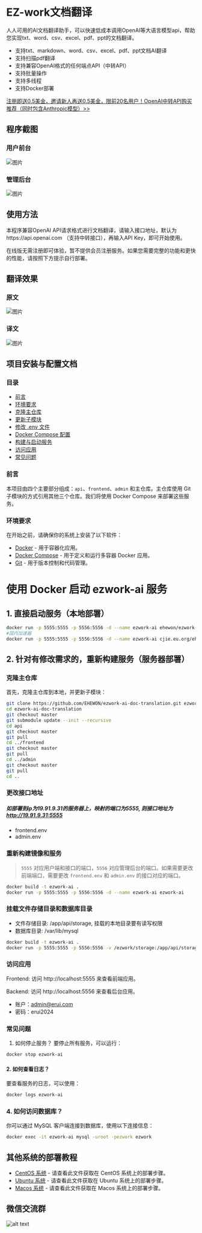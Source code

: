 # EZ-work文档翻译

人人可用的AI文档翻译助手，可以快速低成本调用OpenAI等大语言模型api，帮助您实现txt、word、csv、excel、pdf、ppt的文档翻译。

- 支持txt、markdown、word、csv、excel、pdf、ppt文档AI翻译
- 支持扫描pdf翻译
- 支持兼容OpenAI格式的任何端点API（中转API）
- 支持批量操作
- 支持多线程
- 支持Docker部署

[注册即送0.5美金，邀请新人再送0.5美金，限前20名用户！OpenAI中转API购买推荐（同时包含Anthropic模型）>>](https://api.ezworkapi.top)

## 程序截图

### 用户前台

![图片](https://github.com/user-attachments/assets/d2fcf98a-4c6e-4c4a-a2ae-8d5d5cc81173)


### 管理后台

![图片](https://github.com/user-attachments/assets/d4781a49-917b-4a1e-a0fc-6673825bd2ff)

## 使用方法

本程序兼容OpenAI API请求格式进行文档翻译，请输入接口地址，默认为https://api.openai.com （支持中转接口），再输入API Key，即可开始使用。

在线版无需注册即可体验，暂不提供会员注册服务。如果您需要完整的功能和更快的性能，请按照下方提示自行部署。

## 翻译效果

### 原文

![图片](https://github.com/user-attachments/assets/55959e59-3e28-4aa9-91d4-a936f1bb1fa7)


### 译文

![图片](https://github.com/user-attachments/assets/b06eb00e-7b9d-434b-ae8b-43b84afcbbac)


## 项目安装与配置文档

### 目录

- [前言](#前言)
- [环境要求](#环境要求)
- [克隆主仓库](#克隆主仓库)
- [更新子模块](#更新子模块)
- [修改 .env 文件](#修改-env-文件)
- [Docker Compose 配置](#docker-compose-配置)
- [构建与启动服务](#构建与启动服务)
- [访问应用](#访问应用)
- [常见问题](#常见问题)

### 前言

本项目由四个主要部分组成：`api`、`frontend`、`admin` 和主仓库。主仓库使用 Git 子模块的方式引用其他三个仓库。我们将使用 Docker Compose 来部署这些服务。

### 环境要求

在开始之前，请确保你的系统上安装了以下软件：

- [Docker](https://docs.docker.com/get-docker/) - 用于容器化应用。
- [Docker Compose](https://docs.docker.com/compose/install/) - 用于定义和运行多容器 Docker 应用。
- [Git](https://git-scm.com/) - 用于版本控制和代码管理。


# 使用 Docker 启动 ezwork-ai 服务

## 1. 直接启动服务（本地部署）

```bash
docker run -p 5555:5555 -p 5556:5556 -d --name ezwork-ai ehewon/ezwork-ai
#国内加速器
docker run -p 5555:5555 -p 5556:5556 -d --name ezwork-ai cjie.eu.org/ehewon/ezwork-ai
```

## 2. 针对有修改需求的，重新构建服务（服务器部署）

### 克隆主仓库

首先，克隆主仓库到本地，并更新子模块：

```bash
git clone https://github.com/EHEWON/ezwork-ai-doc-translation.git ezwork-ai-doc-translation
cd ezwork-ai-doc-translation
git checkout master
git submodule update --init --recursive
cd api
git checkout master
git pull
cd ../frontend
git checkout master
git pull
cd ../admin
git checkout master
git pull
cd ..
```

### 更改接口地址
##### 如部署到ip为19.91.9.31的服务器上，映射的端口为5555, 则接口地址为 http://19.91.9.31:5555
* frontend.env 
* admin.env

### 重新构建镜像和服务

> `5555` 对应用户端和接口的端口，`5556` 对应管理后台的端口。如果需要更改前端端口，需要更改 `frontend.env` 和 `admin.env` 的接口对应的端口。

```bash
docker build -t ezwork-ai .
docker run -p 5555:5555 -p 5556:5556 -d --name ezwork-ai ezwork-ai
```

### 挂载文件存储目录和数据库目录
* 文件存储目录: /app/api/storage, 挂载的本地目录要有读写权限
* 数据库目录: /var/lib/mysql

```bash
docker build -t ezwork-ai .
docker run -p 5555:5555 -p 5556:5556 -v /ezwork/storage:/app/api/storage -v /ezwork/db:/var/lib/mysql -d --name ezwork-ai ezwork-ai
```


### 访问应用

Frontend: 访问 http://localhost:5555 来查看前端应用。

Backend: 访问 http://localhost:5556 来查看后台应用。
* 账户：admin@erui.com
* 密码：erui2024


### 常见问题
1. 如何停止服务？
要停止所有服务，可以运行：
```bash
docker stop ezwork-ai
```

#### 2. 如何查看日志？
要查看服务的日志，可以使用：
```bash
docker logs ezwork-ai
```

### 4. 如何访问数据库？
你可以通过 MySQL 客户端连接到数据库，使用以下连接信息：
```bash
docker exec -it ezwork-ai mysql -uroot -pezwork ezwork
```

## 其他系统的部署教程

- [CentOS 系统](https://github.com/EHEWON/ezwork-ai-doc-translation/blob/main/build/Centos.md) - 请查看此文件获取在 CentOS 系统上的部署步骤。
- [Ubuntu 系统](https://github.com/EHEWON/ezwork-ai-doc-translation/blob/main/build/Ubuntu.md) - 请查看此文件获取在 Ubuntu 系统上的部署步骤。
- [Macos 系统](https://github.com/EHEWON/ezwork-ai-doc-translation/blob/main/build/Macos.md) - 请查看此文件获取在 Macos 系统上的部署步骤。

## 微信交流群

![alt text](<df4bb6dc399ae6926db9f053c17966f (1).jpg>)



